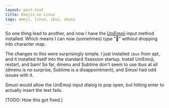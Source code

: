 ```yaml
---
layout: post-text
title: Emojis on Linux
tags: emoji, linux, ibus, smuxi
---
```


So one thing lead to another, and now I have the [UniEmoji](https://github.com/lalomartins/ibus-uniemoji)
input method installed. Which means I can now (sometimes) type "💩" without dropping into character map.

The changes to this were surprisingly simple. I just installed `ibus` from apt, and it installed itself 
into the standard Xsession startup. Install UniEmoji, restart, and bam! So far, dmenu and Sublime don't
seem to use ibus at all (dmenu is no surprise, Sublime is a disappointment), and Smuxi had odd issues with it.

Smuxi would allow the UniEmoji input dialog to pop open, but hitting enter to actually insert the text fails.

(TODO: How this got fixed.)